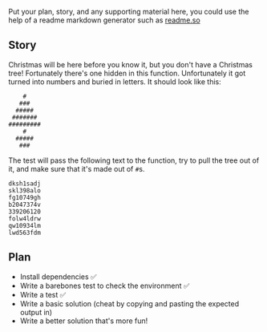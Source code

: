 Put your plan, story, and any supporting material here, you could use the help of a readme markdown generator such as [readme.so](https://readme.so/)

## Story

Christmas will be here before you know it, but you don't have a Christmas tree! Fortunately there's one hidden in this function. Unfortunately it got turned into numbers and buried in letters. It should look like this:

```
    #    
   ###   
  #####  
 ####### 
#########
    #    
  #####  
   ###   
```
The test will pass the following text to the function, try to pull the tree out of it, and make sure that it's made out of `#`s.

```
dksh1sadj
skl398alo
fg10749gh
b2047374v
339206120
folw4ldrw
qw10934lm
lwd563fdm
```



## Plan

- Install dependencies ✅
- Write a barebones test to check the environment ✅
- Write a test ✅
- Write a basic solution (cheat by copying and pasting the expected output in)
- Write a better solution that's more fun!